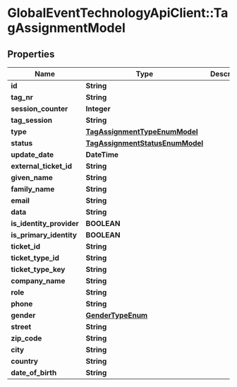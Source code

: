 # GlobalEventTechnologyApiClient::TagAssignmentModel

## Properties
Name | Type | Description | Notes
------------ | ------------- | ------------- | -------------
**id** | **String** |  | 
**tag_nr** | **String** |  | [optional] 
**session_counter** | **Integer** |  | 
**tag_session** | **String** |  | [optional] 
**type** | [**TagAssignmentTypeEnumModel**](TagAssignmentTypeEnumModel.md) |  | 
**status** | [**TagAssignmentStatusEnumModel**](TagAssignmentStatusEnumModel.md) |  | 
**update_date** | **DateTime** |  | 
**external_ticket_id** | **String** |  | [optional] 
**given_name** | **String** |  | [optional] 
**family_name** | **String** |  | [optional] 
**email** | **String** |  | [optional] 
**data** | **String** |  | [optional] 
**is_identity_provider** | **BOOLEAN** |  | 
**is_primary_identity** | **BOOLEAN** |  | 
**ticket_id** | **String** |  | [optional] 
**ticket_type_id** | **String** |  | [optional] 
**ticket_type_key** | **String** |  | [optional] 
**company_name** | **String** |  | [optional] 
**role** | **String** |  | [optional] 
**phone** | **String** |  | [optional] 
**gender** | [**GenderTypeEnum**](GenderTypeEnum.md) |  | [optional] 
**street** | **String** |  | [optional] 
**zip_code** | **String** |  | [optional] 
**city** | **String** |  | [optional] 
**country** | **String** |  | [optional] 
**date_of_birth** | **String** |  | [optional] 

